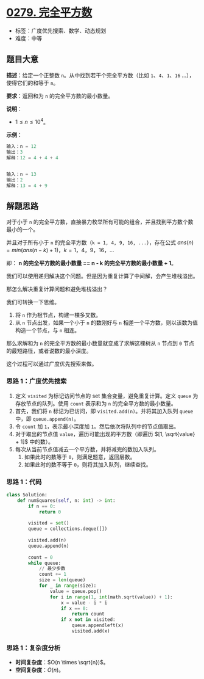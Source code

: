 # [0279. 完全平方数](https://leetcode.cn/problems/perfect-squares/)

- 标签：广度优先搜索、数学、动态规划
- 难度：中等

## 题目大意

**描述**：给定一个正整数 `n`。从中找到若干个完全平方数（比如 `1`、`4`、`1`、`16` ...），使得它们的和等于 `n`。

**要求**：返回和为 `n` 的完全平方数的最小数量。

**说明**：

- $1 \le n \le 10^4$。

**示例**：

```Python
输入：n = 12
输出：3 
解释：12 = 4 + 4 + 4


输入：n = 13
输出：2
解释：13 = 4 + 9
```

## 解题思路

对于小于 `n` 的完全平方数，直接暴力枚举所有可能的组合，并且找到平方数个数最小的一个。

并且对于所有小于 `n` 的完全平方数（`k = 1, 4, 9, 16, ...`），存在公式 $ans(n) = min(ans(n - k) + 1)，k = 1，4，9，16，...$

即： **n 的完全平方数的最小数量 == n - k 的完全平方数的最小数量 + 1**。

我们可以使用递归解决这个问题。但是因为重复计算了中间解，会产生堆栈溢出。

那怎么解决重复计算问题和避免堆栈溢出？

我们可转换一下思维。

1. 将 `n` 作为根节点，构建一棵多叉数。
2. 从 `n` 节点出发，如果一个小于 `n` 的数刚好与 `n` 相差一个平方数，则以该数为值构造一个节点，与 `n` 相连。

那么求解和为 `n` 的完全平方数的最小数量就变成了求解这棵树从 `n` 节点到 `0` 节点的最短路径，或者说数的最小深度。

这个过程可以通过广度优先搜索来做。

### 思路 1：广度优先搜索

1. 定义 `visited` 为标记访问节点的 set 集合变量，避免重复计算。定义 `queue` 为存放节点的队列。使用 `count` 表示和为 `n` 的完全平方数的最小数量。
2. 首先，我们将 `n` 标记为已访问，即 `visited.add(n)`。并将其加入队列 `queue` 中，即 `queue.append(n)`。
3. 令 `count` 加 `1`，表示最小深度加 `1`。然后依次将队列中的节点值取出。
4. 对于取出的节点值 `value`，遍历可能出现的平方数（即遍历 $[1, \sqrt{value} + 1]$ 中的数）。
5. 每次从当前节点值减去一个平方数，并将减完的数加入队列。
   1. 如果此时的数等于 `0`，则满足题意，返回层数。
   2. 如果此时的数不等于 `0`，则将其加入队列，继续查找。

### 思路 1：代码

```Python
class Solution:
    def numSquares(self, n: int) -> int:
        if n == 0:
            return 0
        
        visited = set()
        queue = collections.deque([])
        
        visited.add(n)
        queue.append(n)
        
        count = 0
        while queue:
            // 最少步数
            count += 1
            size = len(queue)
            for _ in range(size):
                value = queue.pop()
                for i in range(1, int(math.sqrt(value)) + 1):
                    x = value - i * i
                    if x == 0:
                        return count
                    if x not in visited:
                        queue.appendleft(x)
                        visited.add(x)
```

### 思路 1：复杂度分析

- **时间复杂度**：$O(n \times \sqrt{n})$。
- **空间复杂度**：$O(n)$。

